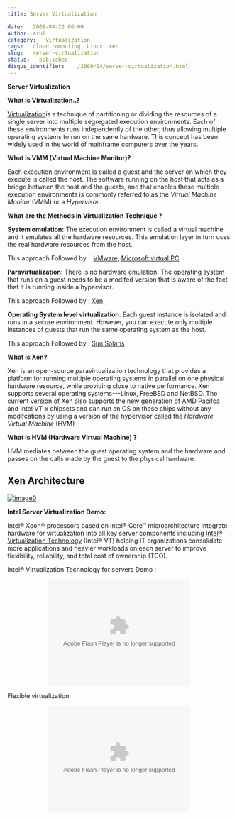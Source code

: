 ```yaml
---
title: Server Virtualization

date:   2009-04-22 06:00
author: arul
category:   Virtualization
tags:   cloud computing, Linux, xen
slug:   server-virtualization
status:   published
disqus_identifier:    /2009/04/server-virtualization.html
---
```


**Server Virtualization**

**What is Virtualization..?**

[Virtualization](http://en.wikipedia.org/wiki/Virtualization)is a
technique of partitioning or dividing the resources of a single server
into multiple segregated execution environments. Each of these
environments runs independently of the other, thus allowing multiple
operating systems to run on the same hardware. This concept has been
widely used in the world of mainframe computers over the years.

**What is VMM (Virtual Machine Monitor)?**

Each execution environment is called a guest and the server on which
they execute is called the host. The software running on the host that
acts as a bridge between the host and the guests, and that enables these
multiple execution environments is commonly referred to as the *Virtual
Machine Monitor* (VMM) or a *Hypervisor*.

**What are the Methods in Virtualization Technique ?**

**System emulation:** The execution environment is called a virtual
machine and it emulates all the hardware resources. This emulation layer
in turn uses the real hardware resources from the host.

This approach Followed by :  [VMware](http://www.vmware.com/),
[Microsoft virtual
PC](http://www.microsoft.com/Windows/products/winfamily/virtualpc/default.mspx)

**Paravirtualization**: There is no hardware emulation. The operating
system that runs on a guest needs to be a modifed version that is aware
of the fact that it is running inside a hypervisor.

This approach Followed by : [Xen](http://www.xen.org/)

**Operating System level virtualization**: Each guest instance is
isolated and runs in a secure environment. However, you can execute only
multiple instances of guests that run the same operating system as the
host.

This approach Followed by : [Sun
Solaris](http://www.sun.com/software/solaris/virtualization.jsp)

**What is Xen?**

Xen is an open-source paravirtualization technology that provides a
platform for running multiple operating systems in parallel on one
physical hardware resource, while providing close to native performance.
Xen supports several operating systems---Linux, FreeBSD and NetBSD. The
current version of Xen also supports the new generation of AMD Pacifca
and Intel VT-x chipsets and can run an OS on these chips without any
modifcations by using a version of the hypervisor called the *Hardware
Virtual Machine* (HVM)

**What is HVM (Hardware Virtual Machine) ?**

HVM mediates between the guest operating system and the hardware and
passes on the calls made by the guest to the physical hardware.

## Xen Architecture

[![image0](http://4.bp.blogspot.com/_Tq9uaJI0Xww/Se8KOh04_5I/AAAAAAAAETY/Gkl-Ck_wpNo/s400/Xen+Architecture.jpg)](http://4.bp.blogspot.com/_Tq9uaJI0Xww/Se8KOh04_5I/AAAAAAAAETY/Gkl-Ck_wpNo/s1600-h/Xen+Architecture.jpg)

**Intel Server Virtualization Demo:**

Intel® Xeon® processors based on Intel® Core™ microarchitecture
integrate hardware for virtualization into all key server components
including [Intel® Virtualization
Technology](http://www.intel.com/technology/virtualization/server/index.htm?iid=tech_vt+server)
(Intel® VT) helping IT organizations consolidate more applications and
heavier workloads on each server to improve flexibility, reliability,
and total cost of ownership (TCO).

Intel® Virtualization Technology for servers Demo :

<div align="center">
<object width="320" height="240" data="http://www.intel.com/technology/virtualization/demos/closer/demo.swf" type="application/x-shockwave-flash">
</object>
</div>

Flexible virtualization

<div align="center">
<object width="320" height="240" data="http://www.intel.com/business/resources/demos/xeon5500/virtualization/demo.swf" type="application/x-shockwave-flash">
</object>
</div>
